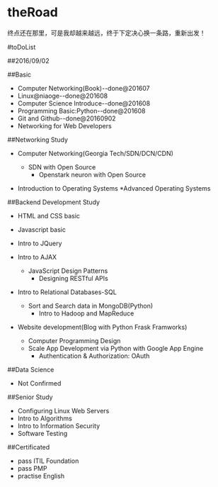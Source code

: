 # theRoad
终点还在那里，可是我却越来越远，终于下定决心换一条路，重新出发！

#toDoList

##2016/09/02

##Basic
* Computer Networking(Book)--done@201607
* Linux@niaoge--done@201608
* Computer Science Introduce--done@201608
* Programming Basic:Python--done@201608
* Git and Github--done@20160902
* Networking for Web Developers

##Networking Study
* Computer Networking(Georgia Tech/SDN/DCN/CDN)
	* SDN with Open Source
		* Openstark neuron with Open Source
		
* Introduction to Operating Systems
	*Advanced Operating Systems

##Backend Development Study
* HTML and CSS basic
* Javascript basic
* Intro to JQuery
* Intro to AJAX
	* JavaScript Design Patterns
		* Designing RESTful APIs

* Intro to Relational Databases-SQL
	* Sort and Search data in MongoDB(Python)
		* Intro to Hadoop and MapReduce

* Website development(Blog with Python Frask Framworks)
	* Computer Programming Design
	* Scale App Development via Python with Google App Engine
		* Authentication & Authorization: OAuth

##Data Science
* Not Confirmed

##Senior Study
* Configuring Linux Web Servers
* Intro to Algorithms
* Intro to Information Security
* Software Testing

##Certificated
* pass ITIL Foundation
* pass PMP
* practise English
